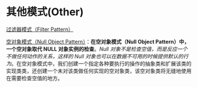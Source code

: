 # 其他模式(Other)

[过滤器模式（Filter Pattern）](filter.md)

[空对象模式（Null Object Pattern）](null_object.md)：**在空对象模式（Null Object Pattern）中，一个空对象取代 NULL 对象实例的检查**。*Null 对象不是检查空值，而是反应一个不做任何动作的关系，这样的 Null 对象也可以在数据不可用的时候提供默认的行为*。在空对象模式中，我们创建一个指定各种要执行的操作的抽象类和扩展该类的实现类类，还创建一个未对该类做任何实现的空对象类，该空对象类将无缝地使用在需要检查空值的地方。

